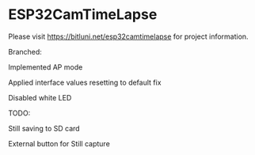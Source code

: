 # ESP32CamTimeLapse

Please visit https://bitluni.net/esp32camtimelapse for project information.

Branched:

Implemented AP mode

Applied interface values resetting to default fix

Disabled white LED

TODO:

Still saving to SD card

External button for Still capture
